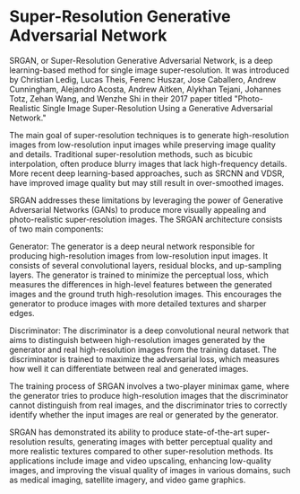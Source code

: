 # Super-Resolution Generative Adversarial Network

SRGAN, or Super-Resolution Generative Adversarial Network, is a deep learning-based method for single image super-resolution. It was introduced by Christian Ledig, Lucas Theis, Ferenc Huszar, Jose Caballero, Andrew Cunningham, Alejandro Acosta, Andrew Aitken, Alykhan Tejani, Johannes Totz, Zehan Wang, and Wenzhe Shi in their 2017 paper titled "Photo-Realistic Single Image Super-Resolution Using a Generative Adversarial Network."

The main goal of super-resolution techniques is to generate high-resolution images from low-resolution input images while preserving image quality and details. Traditional super-resolution methods, such as bicubic interpolation, often produce blurry images that lack high-frequency details. More recent deep learning-based approaches, such as SRCNN and VDSR, have improved image quality but may still result in over-smoothed images.

SRGAN addresses these limitations by leveraging the power of Generative Adversarial Networks (GANs) to produce more visually appealing and photo-realistic super-resolution images. The SRGAN architecture consists of two main components:

Generator: The generator is a deep neural network responsible for producing high-resolution images from low-resolution input images. It consists of several convolutional layers, residual blocks, and up-sampling layers. The generator is trained to minimize the perceptual loss, which measures the differences in high-level features between the generated images and the ground truth high-resolution images. This encourages the generator to produce images with more detailed textures and sharper edges.

Discriminator: The discriminator is a deep convolutional neural network that aims to distinguish between high-resolution images generated by the generator and real high-resolution images from the training dataset. The discriminator is trained to maximize the adversarial loss, which measures how well it can differentiate between real and generated images.

The training process of SRGAN involves a two-player minimax game, where the generator tries to produce high-resolution images that the discriminator cannot distinguish from real images, and the discriminator tries to correctly identify whether the input images are real or generated by the generator.

SRGAN has demonstrated its ability to produce state-of-the-art super-resolution results, generating images with better perceptual quality and more realistic textures compared to other super-resolution methods. Its applications include image and video upscaling, enhancing low-quality images, and improving the visual quality of images in various domains, such as medical imaging, satellite imagery, and video game graphics.